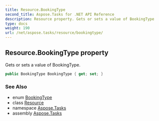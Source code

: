 ```yaml
---
title: Resource.BookingType
second_title: Aspose.Tasks for .NET API Reference
description: Resource property. Gets or sets a value of BookingType
type: docs
weight: 190
url: /net/aspose.tasks/resource/bookingtype/
---
```

## Resource.BookingType property

Gets or sets a value of BookingType.

```csharp
public BookingType BookingType { get; set; }
```

### See Also

* enum [BookingType](../../bookingtype/)
* class [Resource](../)
* namespace [Aspose.Tasks](../../resource/)
* assembly [Aspose.Tasks](../../../)


